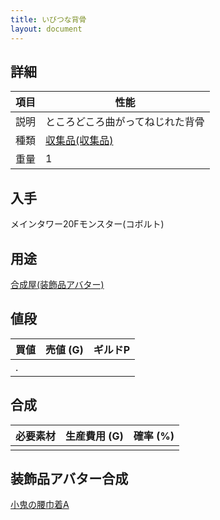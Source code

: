 ```yaml
---
title: いびつな背骨
layout: document
---
```

## 詳細

|項目|性能|
|---|---|
|説明|ところどころ曲がってねじれた背骨|
|種類|[収集品(収集品)](収集品(収集品))|
|重量|1|

## 入手

メインタワー20Fモンスター(コボルト)

## 用途

[合成屋(装飾品アバター)](合成屋(装飾品アバター))

## 値段

|買値|売値 (G)|ギルドP|
|---|---|---|
|.|||

## 合成

|必要素材|生産費用 (G)|確率 (%)|
|---|---|---|
||||

## 装飾品アバター合成

[小鬼の腰巾着A](小鬼の腰巾着A)
